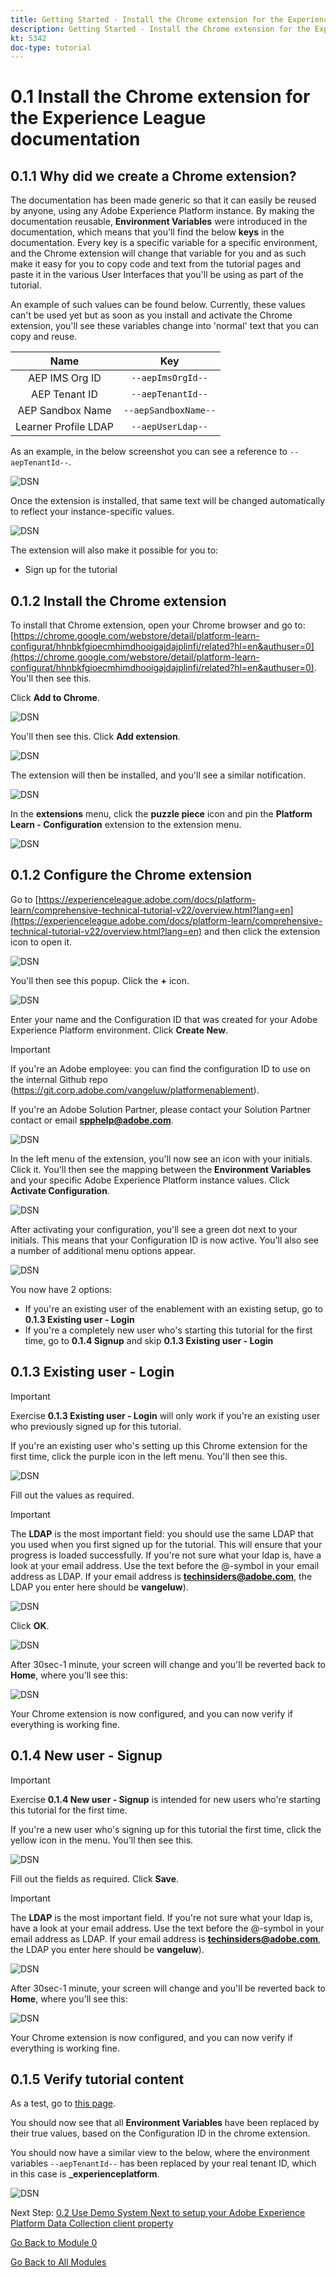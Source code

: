 ```yaml
---
title: Getting Started - Install the Chrome extension for the Experience League documentation
description: Getting Started - Install the Chrome extension for the Experience League documentation
kt: 5342
doc-type: tutorial
---
```

# 0.1 Install the Chrome extension for the Experience League documentation

## 0.1.1 Why did we create a Chrome extension?

The documentation has been made generic so that it can easily be reused by anyone, using any Adobe Experience Platform instance. 
By making the documentation reusable, **Environment Variables** were introduced in the documentation, which means that you'll find the below **keys** in the documentation. Every key is a specific variable for a specific environment, and the Chrome extension will change that variable for you and as such make it easy for you to copy code and text from the tutorial pages and paste it in the various User Interfaces that you'll be using as part of the tutorial.

An example of such values can be found below. Currently, these values can't be used yet but as soon as you install and activate the Chrome extension, you'll see these variables change into 'normal' text that you can copy and reuse.

| Name     | Key | 
|:-------------:| :---------------:|
| AEP IMS Org ID         | `--aepImsOrgId--` |
| AEP Tenant ID         | `--aepTenantId--` |
| AEP Sandbox Name         | `--aepSandboxName--` | 
| Learner Profile LDAP        | `--aepUserLdap--` | 

As an example, in the below screenshot you can see a reference to `--aepTenantId--`.

![DSN](./images/mod7before.png)

Once the extension is installed, that same text will be changed automatically to reflect your instance-specific values.

![DSN](./images/mod7.png)

The extension will also make it possible for you to:

- Sign up for the tutorial

## 0.1.2 Install the Chrome extension

To install that Chrome extension, open your Chrome browser and go to: [https://chrome.google.com/webstore/detail/platform-learn-configurat/hhnbkfgioecmhimdhooigajdajplinfi/related?hl=en&authuser=0](https://chrome.google.com/webstore/detail/platform-learn-configurat/hhnbkfgioecmhimdhooigajdajplinfi/related?hl=en&authuser=0). You'll then see this. 

Click **Add to Chrome**. 

![DSN](./images/c2.png)

You'll then see this. Click **Add extension**.

![DSN](./images/c3.png)

The extension will then be installed, and you'll see a similar notification.

![DSN](./images/c4.png)

In the **extensions** menu, click the **puzzle piece** icon and pin the **Platform Learn - Configuration** extension to the extension menu.

![DSN](./images/c6.png)

## 0.1.2 Configure the Chrome extension

Go to [https://experienceleague.adobe.com/docs/platform-learn/comprehensive-technical-tutorial-v22/overview.html?lang=en](https://experienceleague.adobe.com/docs/platform-learn/comprehensive-technical-tutorial-v22/overview.html?lang=en) and then click the extension icon to open it.

![DSN](./images/tuthome.png)

You'll then see this popup. Click the **+** icon.

![DSN](./images/c7.png)

Enter your name and the Configuration ID that was created for your Adobe Experience Platform environment. Click **Create New**.

>[!IMPORTANT]
>
>If you're an Adobe employee: you can find the configuration ID to use on the internal Github repo (https://git.corp.adobe.com/vangeluw/platformenablement).
>
>If you're an Adobe Solution Partner, please contact your Solution Partner contact or email **spphelp@adobe.com**.

![DSN](./images/c8.png)

In the left menu of the extension, you'll now see an icon with your initials. Click it. You'll then see the mapping between the **Environment Variables** and your specific Adobe Experience Platform instance values. Click **Activate Configuration**.

![DSN](./images/c9.png)

After activating your configuration, you'll see a green dot next to your initials. This means that your Configuration ID is now active. You'll also see a number of additional menu options appear.

![DSN](./images/c10.png)

You now have 2 options:

- If you're an existing user of the enablement with an existing setup, go to **0.1.3 Existing user - Login** 
- If you're a completely new user who's starting this tutorial for the first time, go to **0.1.4 Signup** and skip **0.1.3 Existing user - Login**

## 0.1.3 Existing user - Login

>[!IMPORTANT]
>
>Exercise **0.1.3 Existing user - Login** will only work if you're an existing user who previously signed up for this tutorial.

If you're an existing user who's setting up this Chrome extension for the first time, click the purple icon in the left menu. You'll then see this.

![DSN](./images/chromeret1.png)

Fill out the values as required. 

>[!IMPORTANT]
>
>The **LDAP** is the most important field: you should use the same LDAP that you used when you first signed up for the tutorial. This will ensure that your progress is loaded successfully. If you're not sure what your ldap is, have a look at your email address. Use the text before the @-symbol in your email address as LDAP. If your email address is **techinsiders@adobe.com**, the LDAP you enter here should be **vangeluw**).

![DSN](./images/chromeret2.png)

Click **OK**.

![DSN](./images/chromeret3.png)

After 30sec-1 minute, your screen will change and you'll be reverted back to **Home**, where you'll see this:

![DSN](./images/chromeret4.png)

Your Chrome extension is now configured, and you can now verify if everything is working fine.

## 0.1.4 New user - Signup

>[!IMPORTANT]
>
>Exercise **0.1.4 New user - Signup** is intended for new users who're starting this tutorial for the first time.

If you're a new user who's signing up for this tutorial the first time, click the yellow icon in the menu. You'll then see this.

![DSN](./images/c11.png)

Fill out the fields as required. Click **Save**.

>[!IMPORTANT]
>
>The **LDAP** is the most important field. If you're not sure what your ldap is, have a look at your email address. Use the text before the @-symbol in your email address as LDAP. If your email address is **techinsiders@adobe.com**, the LDAP you enter here should be **vangeluw**).

![DSN](./images/chrome1.png)

After 30sec-1 minute, your screen will change and you'll be reverted back to **Home**, where you'll see this:

![DSN](./images/chrome2.png)

Your Chrome extension is now configured, and you can now verify if everything is working fine.

## 0.1.5 Verify tutorial content

As a test, go to [this page](https://experienceleague.adobe.com/docs/platform-learn/comprehensive-technical-tutorial-v22/module4/ex3.html?lang=en).

You should now see that all **Environment Variables** have been replaced by their true values, based on the Configuration ID in the chrome extension.

You should now have a similar view to the below, where the environment variables `--aepTenantId--` has been replaced by your real tenant ID, which in this case is **_experienceplatform**. 

![DSN](./images/c12.png)

Next Step: [0.2 Use Demo System Next to setup your Adobe Experience Platform Data Collection client property](./ex2.md)

[Go Back to Module 0](./getting-started.md)

[Go Back to All Modules](./../../../overview.md)
